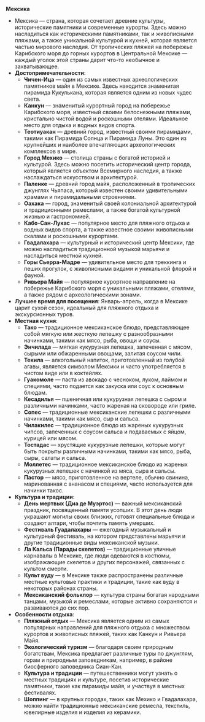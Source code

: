 **Мексика**
   - Мексика — страна, которая сочетает древние культуры, исторические памятники и современные курорты. Здесь можно насладиться как историческими памятниками, так и живописными пляжами, а также уникальной культурой и кухней, которая является частью мирового наследия. От тропических пляжей на побережье Карибского моря до горных курортов в Центральной Мексике — каждый уголок этой страны дарит что-то необычное и захватывающее.
   - **Достопримечательности**:
     - **Чичен-Ица** — один из самых известных археологических памятников майя в Мексике. Здесь находится знаменитая пирамида Кукулькана, которая является одним из новых чудес света.
     - **Канкун** — знаменитый курортный город на побережье Карибского моря, известный своими белоснежными пляжами, кристально чистой водой и роскошными отелями. Идеальное место для отдыха и водных видов спорта.
     - **Теотиуакан** — древний город, известный своими пирамидами, такими как Пирамида Солнца и Пирамида Луны. Это один из крупнейших и наиболее впечатляющих археологических комплексов в мире.
     - **Город Мехико** — столица страны с богатой историей и культурой. Здесь можно посетить исторический центр города, который является объектом Всемирного наследия, а также наслаждаться искусством и архитектурой.
     - **Паленке** — древний город майя, расположенный в тропических джунглях Чьяпаса, который известен своими удивительными храмами и пирамидальными строениями.
     - **Оахака** — город, знаменитый своей колониальной архитектурой и традиционными ремеслами, а также богатой культурной жизнью и гастрономией.
     - **Кабо-Сан-Лукас** — популярное место для пляжного отдыха и водных видов спорта, а также известное своими живописными скалами и роскошными курортами.
     - **Гвадалахара** — культурный и исторический центр Мексики, где можно насладиться традиционной музыкой марьячи и насладиться местной кухней.
     - **Горы Сьерра-Мадре** — удивительное место для треккинга и пеших прогулок, с живописными видами и уникальной флорой и фауной.
     - **Ривьера Майя** — популярное курортное направление на побережье Карибского моря с уникальными пляжами, отелями, а также рядом с археологическими зонами.
   - **Лучшее время для посещения**: Январь-апрель, когда в Мексике царит сухой сезон, идеальный для пляжного отдыха и экскурсионных туров.
   - **Местная кухня**:
     - **Тако** — традиционное мексиканское блюдо, представляющее собой мягкую или жесткую лепешку с разнообразными начинками, такими как мясо, рыба, овощи и соусы.
     - **Энчилада** — мягкая кукурузная лепешка, запеченная с мясом, сырыми или обжаренными овощами, залитая соусом чили.
     - **Текила** — алкогольный напиток, приготовленный из голубой агавы, является символом Мексики и часто употребляется в чистом виде или в коктейлях.
     - **Гуакомоле** — паста из авокадо с чесноком, луком, лаймом и специями, часто подается как закуска или соус к основным блюдам.
     - **Кесадилья** — пшеничная или кукурузная лепешка с сыром и различными начинками, часто жареная на сковороде или гриле.
     - **Сопес** — традиционные мексиканские лепешки с различными начинками, такими как мясо, сыр и сальса.
     - **Чилакилес** — традиционное блюдо из жареных кукурузных чипсов, запеченных с соусом сальса и подаваемых с яйцом, курицей или мясом.
     - **Тостадас** — хрустящие кукурузные лепешки, которые могут быть покрыты различными начинками, такими как мясо, рыба, сыры, салаты и сальса.
     - **Моллетес** — традиционное мексиканское блюдо из жареных кукурузных лепешек с начинкой из мяса, сыра и сальсы.
     - **Пастор** — мясо, приготовленное на вертеле, обычно свинина, маринованная с ананасом и специями, часто используется для начинки такос.
   - **Культура и традиции**:
     - **День мертвых (Диа де Муэртос)** — важный мексиканский праздник, посвященный памяти усопших. В этот день люди украшают могилы своих близких, готовят специальные блюда и создают алтари, чтобы почтить память умерших.
     - **Фестиваль Гуадалахары** — ежегодный музыкальный и культурный фестиваль, на котором представлены марьячи и другие традиционные виды мексиканской музыки.
     - **Ла Кальса (Парады скелетов)** — традиционные уличные карнавалы в Мексике, где люди одеваются в костюмы, изображающие скелетов и других персонажей, связанных с культом смерти.
     - **Культ вуду** — в Мексике также распространены различные местные культовые практики и традиции, такие как вуду в некоторых районах страны.
     - **Мексиканский фольклор** — культура страны богатая народными танцами, музыкой и ремеслами, которые активно сохраняются и развиваются до сих пор.
   - **Особенности отдыха**:
     - **Пляжный отдых** — Мексика является одним из самых популярных направлений для пляжного отдыха с множеством курортов и живописных пляжей, таких как Канкун и Ривьера Майя.
     - **Экологический туризм** — благодаря своим природным богатствам, Мексика предлагает различные туры по джунглям, горам и природным заповедникам, например, в районе биосферного заповедника Сиан-Кан.
     - **Культура и традиции** — путешественники могут узнать о местных традициях и культуре, посетив исторические памятники, такие как пирамиды майя, и участвуя в местных фестивалях.
     - **Шоппинг** — в крупных городах, таких как Мехико и Гвадалахара, можно найти традиционные мексиканские ремесла, текстиль, ювелирные изделия и изделия из керамики.
